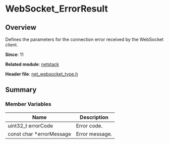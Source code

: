 # WebSocket_ErrorResult

<!--Kit: Network Kit-->
<!--Subsystem: Communication-->
<!--Owner: @wmyao_mm-->
<!--Designer: @guo-min_net-->
<!--Tester: @tongxilin-->
<!--Adviser: @zhang_yixin13-->

## Overview

Defines the parameters for the connection error received by the WebSocket client.

**Since**: 11

**Related module**: [netstack](capi-netstack.md)

**Header file**: [net_websocket_type.h](capi-net-websocket-type-h.md)

## Summary

### Member Variables

| Name| Description|
| -- | -- |
| uint32_t errorCode | Error code.|
| const char *errorMessage | Error message.|
